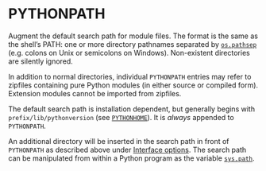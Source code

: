 # PYTHONPATH

Augment the default search path for module files. The format is the same as the shell’s PATH: one or more directory pathnames separated by [`os.pathsep`](/modules/os/pathsep.md) (e.g. colons on Unix or semicolons on Windows). Non-existent directories are silently ignored.

In addition to normal directories, individual `PYTHONPATH` entries may refer to zipfiles containing pure Python modules (in either source or compiled form). Extension modules cannot be imported from zipfiles.

The default search path is installation dependent, but generally begins with `prefix/lib/pythonversion` (see [`PYTHONHOME`](/cli/Environment/PYTHONHOME.md)). It is *always* appended to `PYTHONPATH`.

An additional directory will be inserted in the search path in front of `PYTHONPATH` as described above under [Interface options](/cli/Interface/). The search path can be manipulated from within a Python program as the variable [`sys.path`](/modules/sys/path.md).
